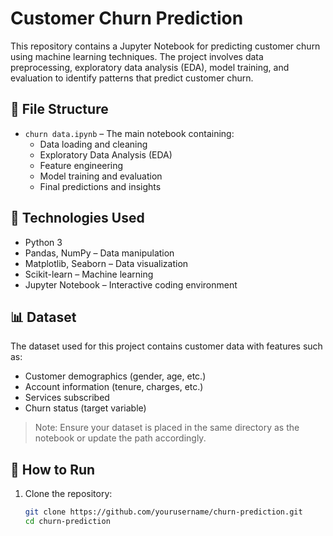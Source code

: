 # Customer Churn Prediction

This repository contains a Jupyter Notebook for predicting customer churn using machine learning techniques. The project involves data preprocessing, exploratory data analysis (EDA), model training, and evaluation to identify patterns that predict customer churn.

## 📁 File Structure

- `churn data.ipynb` – The main notebook containing:
  - Data loading and cleaning
  - Exploratory Data Analysis (EDA)
  - Feature engineering
  - Model training and evaluation
  - Final predictions and insights

## 🧠 Technologies Used

- Python 3
- Pandas, NumPy – Data manipulation
- Matplotlib, Seaborn – Data visualization
- Scikit-learn – Machine learning
- Jupyter Notebook – Interactive coding environment

## 📊 Dataset

The dataset used for this project contains customer data with features such as:

- Customer demographics (gender, age, etc.)
- Account information (tenure, charges, etc.)
- Services subscribed
- Churn status (target variable)

> Note: Ensure your dataset is placed in the same directory as the notebook or update the path accordingly.

## 🚀 How to Run

1. Clone the repository:

   ```bash
   git clone https://github.com/yourusername/churn-prediction.git
   cd churn-prediction
